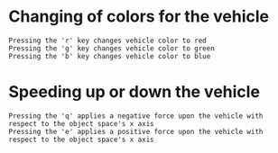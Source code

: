 # Changing of colors for the vehicle
	Pressing the 'r' key changes vehicle color to red 
	Pressing the 'g' key changes vehicle color to green
	Pressing the 'b' key changes vehicle color to blue
	
# Speeding up or down the vehicle 
	Pressing the 'q' applies a negative force upon the vehicle with respect to the object space's x axis 
	Pressing the 'e' applies a positive force upon the vehicle with respect to the object space's x axis 
